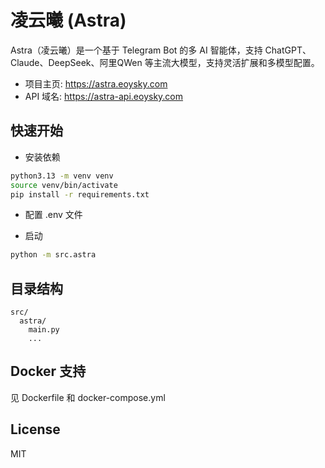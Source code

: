 # 凌云曦 (Astra)

Astra（凌云曦）是一个基于 Telegram Bot 的多 AI 智能体，支持 ChatGPT、Claude、DeepSeek、阿里QWen 等主流大模型，支持灵活扩展和多模型配置。

- 项目主页: https://astra.eoysky.com
- API 域名: https://astra-api.eoysky.com

## 快速开始

- 安装依赖
```bash
python3.13 -m venv venv
source venv/bin/activate
pip install -r requirements.txt
```

- 配置 .env 文件

- 启动

```bash
python -m src.astra
```

## 目录结构

```
src/
  astra/
    main.py
    ...
```

## Docker 支持

见 Dockerfile 和 docker-compose.yml

## License

MIT
